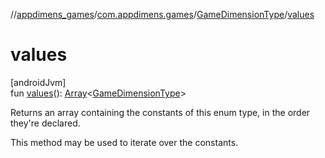 //[appdimens_games](../../../index.md)/[com.appdimens.games](../index.md)/[GameDimensionType](index.md)/[values](values.md)

# values

[androidJvm]\
fun [values](values.md)(): [Array](https://kotlinlang.org/api/core/kotlin-stdlib/kotlin/-array/index.html)&lt;[GameDimensionType](index.md)&gt;

Returns an array containing the constants of this enum type, in the order they're declared.

This method may be used to iterate over the constants.